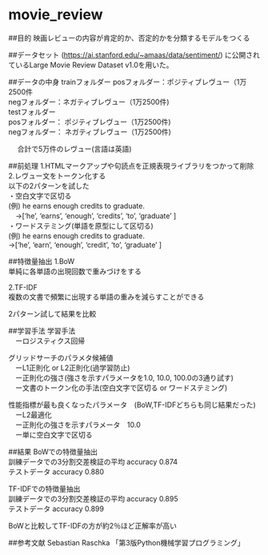 # movie_review

##目的 
映画レビューの内容が肯定的か、否定的かを分類するモデルをつくる

##データセット 
(https://ai.stanford.edu/~amaas/data/sentiment/) に公開されているLarge Movie Review Dataset v1.0を用いた。

##データの中身 
    trainフォルダー
        posフォルダー：ポジティブレヴュー（1万2500件  
        negフォルダー：ネガティブレヴュー（1万2500件)  
    testフォルダー  
        posフォルダー： ポジティブレヴュー（1万2500件)  
        negフォルダー： ネガティブレヴュー（1万2500件)  

　 合計で5万件のレヴュー(言語は英語)
  
 

##前処理 
1.HTMLマークアップや句読点を正規表現ライブラリをつかって削除  
2.レヴュー文をトークン化する  
以下の2パターンを試した  
・空白文字で区切る  
(例) he earns enough credits to graduate.  
　→[‘he’, ‘earns’, ‘enough’, ‘credits’, ‘to’, ‘graduate’ ]  
・ワードステミング(単語を原型にして区切る)  
(例) he earns enough credits to graduate.  
    →[‘he’, ‘earn’, ‘enough’, ‘credit’, ‘to’, ‘graduate’ ]  


##特徴量抽出
1.BoW  
単純に各単語の出現回数で重みづけをする  

2.TF-IDF  
複数の文書で頻繁に出現する単語の重みを減らすことができる  

2パターン試して結果を比較  

##学習手法 
学習手法  
　ーロジスティクス回帰  

グリッドサーチのパラメタ候補値  
　ーL1正則化 or L2正則化(過学習防止)  
　ー正則化の強さ(強さを示すパラメータを1.0, 10.0, 100.0の3通り試す)  
　ー文書のトークン化の手法(空白文字で区切る or ワードステミング)  

性能指標が最も良くなったパラメータ　(BoW,TF-IDFどちらも同じ結果だった)  
　ーL2最適化  
　ー正則化の強さを示すパラメータ　10.0  
　ー単に空白文字で区切る  


##結果 
BoWでの特徴量抽出  
訓練データでの3分割交差検証の平均	accuracy 0.874  
テストデータ				accuracy 0.880  

TF-IDFでの特徴量抽出  
訓練データでの3分割交差検証の平均 	accuracy 0.895  
テストデータ				accuracy 0.899  

BoWと比較してTF-IDFの方が約2％ほど正解率が高い  



##参考文献
Sebastian Raschka 「第3版Python機械学習プログラミング」
